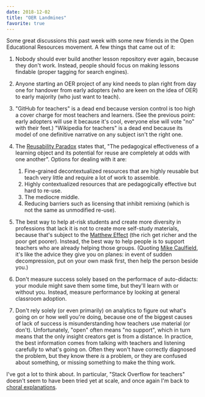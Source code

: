 ```yaml
---
date: 2018-12-02
title: "OER Landmines"
favorite: true
---
```


Some great discussions this past week with some new friends in the Open Educational Resources movement.
A few things that came out of it:

1.  Nobody should ever build another lesson repository ever again, because they don't work.
    Instead, people should focus on making lessons findable (proper tagging for search engines).

2.  Anyone starting an OER project of any kind needs to plan right from day one for handover
    from early adopters (who are keen on the idea of OER)
    to early majority (who just want to teach).

3.  "GitHub for teachers" is a dead end because version control is too high a cover charge for most teachers and learners.
    (See the previous point: early adopters will use it because it's cool, everyone else will vote "no" with their feet.)
    "Wikipedia for teachers" is a dead end because its model of one definitive narrative on any subject isn't the right one.

4.  The [Reusability Paradox](https://opencontent.org/blog/archives/3854) states that,
    "The pedagogical effectiveness of a learning object and its potential for reuse are completely at odds with one another".
    Options for dealing with it are:
    1.  Fine-grained decontextualized resources that are highly reusable but teach very little and require a lot of work to assemble.
    2.  Highly contextualized resources that are pedagogically effective but hard to re-use.
    3.  The mediocre middle.
    4.  Reducing barriers such as licensing that inhibit remixing (which is not the same as unmodified re-use).

5.  The best way to help at-risk students and create more diversity in professions that lack it
    is not to create more self-study materials,
    because that's subject to the [Matthew Effect](https://en.wikipedia.org/wiki/Matthew_effect)
    (the rich get richer and the poor get poorer).
    Instead,
    the best way to help people is to support teachers who are already helping those groups.
    (Quoting [Mike Caulfield](https://hapgood.us/2018/12/02/empower-teachers-first/),
    it's like the advice they give you on planes:
    in event of sudden decompression,
    put on your own mask first,
    then help the person beside you.)

6.  Don't measure success solely based on the performace of auto-didacts:
    your module might save them some time,
    but they'll learn with or without you.
    Instead,
    measure performance by looking at general classroom adoption.

7.  Don't rely solely (or even primarily) on analytics to figure out what's going on or how well you're doing,
    because one of the biggest causes of lack of success is misunderstanding how teachers use material (or don't).
    Unfortunately, "open" often means "no support", which in turn means that the only insight creators get is from a distance.
    In practice,
    the best information comes from talking with teachers and listening carefully to what's going on.
    Often they won't have correctly diagnosed the problem,
    but they know there *is* a problem,
    or they are confused about something,
    or missing something to make the thing work.

I've got a lot to think about.
In particular,
"Stack Overflow for teachers" doesn't seem to have been tried yet at scale,
and once again I'm back to [choral explanations](https://hapgood.us/2016/05/13/choral-explanations/).
